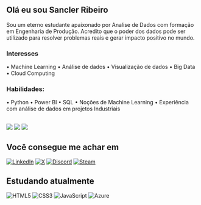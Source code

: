 ## Olá eu sou Sancler Ribeiro

Sou um eterno estudante apaixonado por Analise de Dados com formação em Engenharia de Produção. Acredito que o poder dos dados pode ser utilizado para resolver problemas reais e gerar impacto positivo no mundo.
 <br>

### Interesses

•	Machine Learning 
•	Análise de dados
•	Visualização de dados
•	Big Data
•	Cloud Computing

### Habilidades:

•	Python
•	Power BI
•	SQL
•	Noções de Machine Learning
•	Experiência com análise de dados em projetos Industriais

  <div>
 <br>
  <a href="https://instagram.com/" target="_blank"><img src="https://img.shields.io/badge/-Instagram-%23E4405F?style=flat&logo=instagram&logoColor=white" target="_blank"></a>
<!--   <a href="https://twitter.com/pvzera_" target="_blank"><img src="https://img.shields.io/twitter/follow/pvzera_?color=%231DA1F2&logo=Twitter&style=flat" target="_blank"> </a> -->
  <a href="https://discordapp.com/channels/@me/pv#3129/" target="_blank"><img src="https://img.shields.io/badge/Discord-7289DA?style=flat&logo=discord&logoColor=white" target="_blank"></a> 
  <a href="https://www.linkedin.com/in/sancler-luiz-ribeiro-562850146/" target="_blank"><img src="https://img.shields.io/badge/-LinkedIn-%230077B5?style=flat&logo=linkedin&logoColor=white" target="_blank"></a> 
 <!--<a href="https://www.buymeacoffee.com/pvzera" target="_blank"><img src="https://img.shields.io/badge/buy%20me%20a%20coffee-%23FFDD00?style=flat" target="_blank"></a> -->
 
 <!--<br>
 </div>
 
 ## 
 
<summary> Stats & Activies </summary>
 
  <img align="left" alt="araujovitorpaulo's Github Stats" src="https://github-readme-stats-lemon-iota.vercel.app/api?username=araujovitorpaulo&hide=prs&count_private=true&show_icons=true&theme=tokyonight" />

  <!--<h3>:zap: Recent Activity</h3>

 <!--START_SECTION:activity-->

 <!--END_SECTION:activity-->

## Você consegue me achar em
[![LinkedIn](https://img.shields.io/badge/linkedin-%230077B5.svg?style=Flat-square&logo=Linkedin&logoColor=white)](https://linkedin.com/in/araujovitorpaulo)
[![X](https://img.shields.io/badge/twitter-%23000000.svg?style=Flat-square&logo=Twitter)](https://twitter.com/pvzera_)
[![Discord](https://img.shields.io/badge/discord-%235865F2.svg?style=Flat-square&logo=discord&logoColor=white)](https://discord.com/channels/@me/pv#3129/)
[![Steam](https://img.shields.io/badge/steam-%23000000.svg?style=Flat-square&logo=steam&logoColor=white)](https://steamcommunity.com/id/pvzera_/)
<!--[![Outlook](https://img.shields.io/badge/Email-0078D4?style=Flat-square&logo=microsoft-outlook&logoColor=white)](mailto:araujovitorpaulo@outlook.com)-->


## Estudando atualmente
![HTML5](https://img.shields.io/badge/html5-%23E34F26.svg?style=Flat-square&logo=html5&logoColor=white)
![CSS3](https://img.shields.io/badge/css3-%231572B6.svg?style=Flat-square&logo=css3&logoColor=white)
![JavaScript](https://img.shields.io/badge/javascript-%23323330.svg?style=Flat-square&logo=javascript&logoColor=%23F7DF1E)
![Azure](https://img.shields.io/badge/microsoft_azure-0089D6?style=Flat-square&logo=microsoft-azure&logoColor=white)

